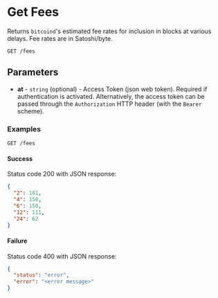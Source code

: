 # Get Fees

Returns `bitcoind`'s estimated fee rates for inclusion in blocks at various delays. Fee rates are in Satoshi/byte.


```http request
GET /fees
```

## Parameters
* **at** - `string` (optional) - Access Token (json web token). Required if authentication is activated. Alternatively, the access token can be passed through the `Authorization` HTTP header (with the `Bearer` scheme).


### Examples

```http request
GET /fees
```

#### Success
Status code 200 with JSON response:
```json
{
  "2": 181,
  "4": 150,
  "6": 150,
  "12": 111,
  "24": 62
}
```

#### Failure
Status code 400 with JSON response:
```json
{
  "status": "error",
  "error": "<error message>"
}
```
